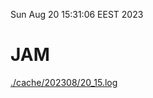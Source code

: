 Sun Aug 20 15:31:06 EEST 2023
# JAM
<a href='./cache/202308/20_15.log'>./cache/202308/20_15.log</a>
